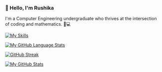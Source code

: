 ### 👋 Hello, I'm Rushika

I'm a Computer Engineering undergraduate who thrives at the intersection of coding and mathematics. 🧮💻

[![My Skills](https://skillicons.dev/icons?i=py,react,nodejs,mysql,mongodb,matlab,linux,js,java,html,css,git,c,cpp,cs,r,arduino,idea&perline=9)](https://skillicons.dev)

[![My GitHub Language Stats](https://github-readme-stats.vercel.app/api/top-langs/?username=Rushika08&langs_count=5&theme=tokyonight)]()

[![GitHub Streak](https://streak-stats.demolab.com/?user=DenverCoder1&theme=dark)](https://git.io/streak-stats)

[![My GitHub Stats](https://github-readme-stats.vercel.app/api/?username=Rushika08&count_private=true&theme=tokyonight&showicons=true)]()

